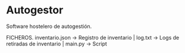 # Autogestor
Software hostelero de autogestión.

FICHEROS.
inventario.json -> Registro de inventario | log.txt -> Logs de retiradas de inventario | main.py -> Script


